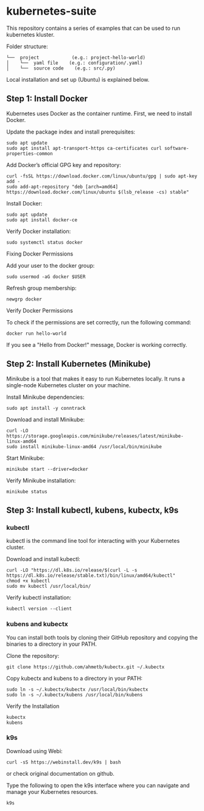 # kubernetes-suite

This repository contains a series of examples that can be used to run kubernetes kluster.

Folder structure:

```
└──  project            (e.g.: project-hello-world)
│    └──  yaml file    (e.g.: configuration/.yaml)
│    └──  source code    (e.g.: src/.py)
```

Local installation and set up (Ubuntu) is explained below.

## Step 1: Install Docker

Kubernetes uses Docker as the container runtime. First, we need to install Docker.

Update the package index and install prerequisites:

```
sudo apt update
sudo apt install apt-transport-https ca-certificates curl software-properties-common
```

Add Docker’s official GPG key and repository:

```
curl -fsSL https://download.docker.com/linux/ubuntu/gpg | sudo apt-key add -
sudo add-apt-repository "deb [arch=amd64] https://download.docker.com/linux/ubuntu $(lsb_release -cs) stable"
```

Install Docker:

```
sudo apt update
sudo apt install docker-ce
```

Verify Docker installation:

```
sudo systemctl status docker
```

Fixing Docker Permissions

Add your user to the docker group:

```
sudo usermod -aG docker $USER
```

Refresh group membership:

```
newgrp docker
```

Verify Docker Permissions

To check if the permissions are set correctly, run the following command:

```
docker run hello-world
```

If you see a "Hello from Docker!" message, Docker is working correctly.

## Step 2: Install Kubernetes (Minikube)

Minikube is a tool that makes it easy to run Kubernetes locally. It runs a single-node Kubernetes cluster on your machine.

Install Minikube dependencies:

```
sudo apt install -y conntrack
```

Download and install Minikube:

```
curl -LO https://storage.googleapis.com/minikube/releases/latest/minikube-linux-amd64
sudo install minikube-linux-amd64 /usr/local/bin/minikube
```

Start Minikube:

```
minikube start --driver=docker
```

Verify Minikube installation:

```
minikube status
```

## Step 3: Install kubectl, kubens, kubectx, k9s

### kubectl

kubectl is the command line tool for interacting with your Kubernetes cluster.

Download and install kubectl:

```
curl -LO "https://dl.k8s.io/release/$(curl -L -s https://dl.k8s.io/release/stable.txt)/bin/linux/amd64/kubectl"
chmod +x kubectl
sudo mv kubectl /usr/local/bin/
```

Verify kubectl installation:

```
kubectl version --client
```

### kubens and kubectx

You can install both tools by cloning their GitHub repository and copying the binaries to a directory in your PATH.

Clone the repository:

```
git clone https://github.com/ahmetb/kubectx.git ~/.kubectx
```

Copy kubectx and kubens to a directory in your PATH:

```
sudo ln -s ~/.kubectx/kubectx /usr/local/bin/kubectx
sudo ln -s ~/.kubectx/kubens /usr/local/bin/kubens
```

Verify the Installation

```
kubectx
kubens
```

### k9s

Download using Webi:

```
curl -sS https://webinstall.dev/k9s | bash
```

or check original documentation on github.

Type the following to open the k9s interface where you can navigate and manage your Kubernetes resources.

```
k9s
```
